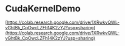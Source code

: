 # CudaKernelDemo

[https://colab.research.google.com/drive/1XRwkvQWL-vGhtBk_CpOwcLZFh14K2zYJ?usp=sharing](https://colab.research.google.com/drive/1XRwkvQWL-vGhtBk_CpOwcLZFh14K2zYJ?usp=sharing)

